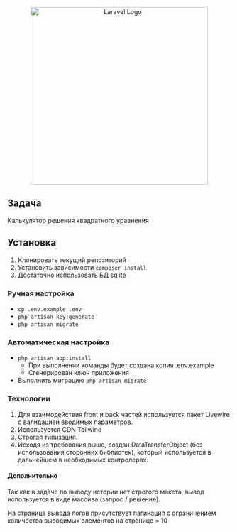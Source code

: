 <p align="center"><a href="https://laravel.com" target="_blank"><img src="https://raw.githubusercontent.com/laravel/art/master/logo-lockup/5%20SVG/2%20CMYK/1%20Full%20Color/laravel-logolockup-cmyk-red.svg" width="400" alt="Laravel Logo"></a></p>

## Задача

Калькулятор решения квадратного уравнения

## Установка

1. Клонировать текущий репозиторий
2. Установить зависимости `composer install`
3. Достаточно использовать БД sqlite

### Ручная настройка

- `cp .env.example .env`
- `php artisan key:generate`
- `php artisan migrate`

### Автоматическая настройка

- `php artisan app:install`
    - При выполнении команды будет создана копия .env.example
    - Сгенерирован ключ приложения
- Выполнить миграцию `php artisan migrate`

### Технологии

1. Для взаимодействия front и back частей используется пакет Livewire с валидацией вводимых параметров.
2. Используется CDN Tailwind
3. Строгая типизация.
4. Исходя из требования выше, создан DataTransferObject (без использования сторонних библиотек), который используется в дальнейшем в необходимых контролерах.

#### Дополнительно

Так как в задаче по выводу истории нет строгого макета, вывод используется в виде массива (запрос / решение).

На странице вывода логов присутствует пагинация с ограничением количества выводимых элементов на странице = 10
